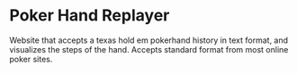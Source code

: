 # Poker Hand Replayer

Website that accepts a texas hold em pokerhand history in text format, and visualizes the steps of the hand. Accepts standard format from most online poker sites.

